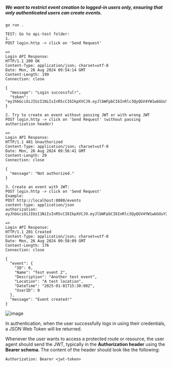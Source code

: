 ##### We want to restrict event creation to logged-in users only, ensuring that only authenticated users can create events. 
```
go run .
```

```
TEST: Go to api-test folder:
1.
POST login.http -> click on 'Send Request'

=>
Login API Response:
HTTP/1.1 200 OK
Content-Type: application/json; charset=utf-8
Date: Mon, 26 Aug 2024 09:54:14 GMT
Content-Length: 199
Connection: close

{
  "message": "Login successful!",
  "token": "eyJhbGciOiJIUzI1NiIsInR5cCI6IkpXVCJ9.eyJlbWFpbCI6InRlc3QyQGV4YW1wbGUuY29tIiwiZXhwIjoxNzI0NjczMjU0LCJ1c2VySWQiOjB9.yj7Sr04IwglYwmmprIcKKLaiRZ0WMBwm5xugkeV0Es8"
}
```

```
2. Try to create an event without passing JWT or with wrong JWT
POST login.http -> click on 'Send Request' (without passing authorization header)

=>
Login API Response:
HTTP/1.1 401 Unauthorized
Content-Type: application/json; charset=utf-8
Date: Mon, 26 Aug 2024 09:56:41 GMT
Content-Length: 29
Connection: close

{
  "message": "Not authorized."
}
```

```
3. Create an event with JWT:
POST login.http -> click on 'Send Request'
Example:
POST http://localhost:8080/events
content-type: application/json
authorization: eyJhbGciOiJIUzI1NiIsInR5cCI6IkpXVCJ9.eyJlbWFpbCI6InRlc3QyQGV4YW1wbGUuY29tIiwiZXhwIjoxNzI0NjczMDg5LCJ1c2VySWQiOjB9.3lcSTvX0sxYmLmI6j36gWm0r6rNFXnTFAmsXqzKqWQA

=>
Login API Response:
HTTP/1.1 201 Created
Content-Type: application/json; charset=utf-8
Date: Mon, 26 Aug 2024 09:58:09 GMT
Content-Length: 176
Connection: close

{
  "event": {
    "ID": 0,
    "Name": "Test event 2",
    "Description": "Another test event",
    "Location": "A test location",
    "DateTime": "2025-01-01T15:30:00Z",
    "UserID": 0
  },
  "message": "Event created!"
}
```

![image](https://github.com/user-attachments/assets/075309e7-6e37-4c7e-88a4-4ea75b032022)

In authentication, when the user successfully logs in using their credentials, a JSON Web Token will be returned. 

Whenever the user wants to access a protected route or resource, the user agent should send the JWT, typically in the **Authorization header** using the **Bearer schema**. The content of the header should look like the following:
```
Authorization: Bearer <jwt-token>
```
